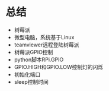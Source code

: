 # 总结
- 树莓派
 - 微型电脑，系统基于Linux
 - teamviewer远程登陆树莓派
 - 树莓派GPIO控制
 - python脚本RPi.GPIO
 - GPIO.HIGH和GPIO.LOW控制灯的闪烁
 - 初始化端口
 - sleep控制时间

